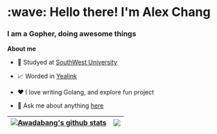 <h1 align="left" id="macropower-title">:wave: Hello there! I'm Alex Chang</h1>
<h3 align="left">I am a Gopher, doing awesome things</h3>

**About me**

- 📖 Studyed at [SouthWest University](http://swu.edu.cn/)

- 📈 Worded in [Yealink](https://www.yealink.com.cn/)

- ❤️ I love writing Golang, and explore fun project

- 💬 Ask me about anything [here](https://github.com/Awadabang/Awadabang/issues)


| <a href="https://github.com/Awadabang/github-readme-stats"><img align="center" src="https://github-readme-stats.vercel.app/api?username=Awadabang&show_icons=true&include_all_commits=true&theme=buefy&hide_border=true" alt="Awadabang's github stats" /></a> | <a href="https://github.com/Awadabang/github-readme-stats"><img align="center" src="https://github-readme-stats-nu-eosin.vercel.app/api/top-langs/?username=Awadabang&layout=compact&theme=buefy&hide_border=true&count-private=true&hide=html,css,javascript,typescript,vue" /></a> |
| ------------- | ------------- |

